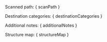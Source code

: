 Scanned path:
{ scanPath }

Destination categories:
{ destinationCategories }

Additional notes:
{ additionalNotes }

Structure map:
{ structureMap }
